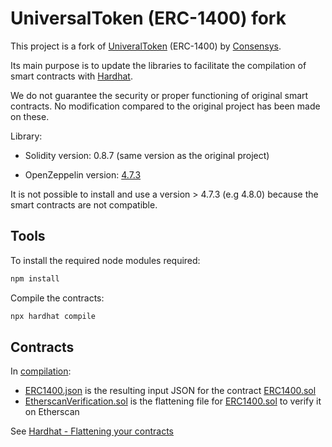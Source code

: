 # UniversalToken (ERC-1400) fork

This project is a fork of [UniveralToken](https://github.com/Consensys/UniversalToken) (ERC-1400) by [Consensys](https://consensys.io).

Its main purpose is to update the libraries to facilitate the compilation of smart contracts with [Hardhat](https://hardhat.org).

We do not guarantee the security or proper functioning of original smart contracts. No modification compared to the original project has been made on these.

Library:

- Solidity version: 0.8.7 (same version as the original project)

- OpenZeppelin version: [4.7.3](https://github.com/OpenZeppelin/openzeppelin-contracts/releases/tag/v4.7.3)

It is not possible to install and use a version > 4.7.3 (e.g 4.8.0) because the smart contracts are not compatible.

## Tools

To install the required node modules required:

```bash
npm install
```

Compile the contracts:

```bash
npx hardhat compile
```

## Contracts

In [compilation](./compilation):

- [ERC1400.json](compilation/ERC1400.json) is the resulting input JSON for the contract [ERC1400.sol](contracts/ERC1400.sol)
- [EtherscanVerification.sol](compilation/etherscanVerification.sol) is the flattening file for [ERC1400.sol](contracts/ERC1400.sol) to verify it on Etherscan

See [Hardhat - Flattening your contracts](https://hardhat.org/hardhat-runner/docs/advanced/flattening)

